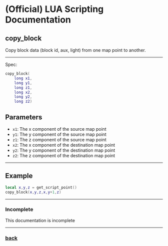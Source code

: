 
# (Official) LUA Scripting Documentation

## copy_block

Copy block data (block id, aux, light) from one map point to another.

___

Spec:

```lua
copy_block(
	long x1,
	long y1,
	long z1,
	long x2,
	long y2,
	long z2)
```

## Parameters

- `x1`: The x component of the source map point
- `y1`: The y component of the source map point
- `z1`: The z component of the source map point
- `x2`: The x component of the destination map point
- `y2`: The y component of the destination map point
- `z2`: The z component of the destination map point

___

## Example

```lua
local x,y,z = get_script_point()
copy_block(x,y,z,x,y+1,z)
```

___

### Incomplete

This documentation is incomplete

___

### [back](../blocks)
